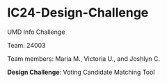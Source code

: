 # IC24-Design-Challenge
UMD Info Challenge

Team: 24003

Team members: Maria M., Victoria U., and Joshlyn C.

**Design Challenge**: Voting Candidate Matching Tool
